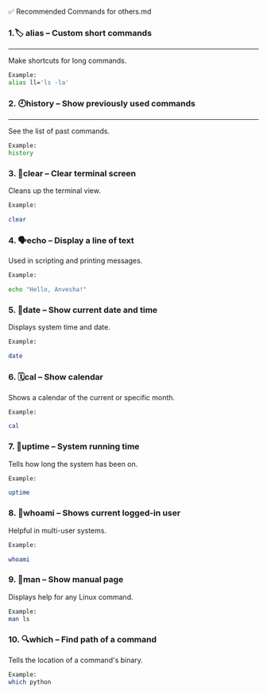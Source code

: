 
✅ Recommended Commands for others.md

### 1.🏷️ alias – Custom short commands
___
Make shortcuts for long commands.

 ```bash
Example:
alias ll='ls -la'
 ``` 
### 2. 🕘history – Show previously used commands
___
See the list of past commands.


 ```bash
Example:
history
 ``` 
### 3. 🧹clear – Clear terminal screen

Cleans up the terminal view.


 ```bash
Example:

clear
  ```
### 4. 🗣️echo – Display a line of text

Used in scripting and printing messages.

 ```bash
Example:
 
echo "Hello, Anvesha!"
  ```

### 5. 📅date – Show current date and time

Displays system time and date.


 ```bash
Example:

date
 ```
### 6. 🗓️cal – Show calendar

Shows a calendar of the current or specific month.

 ```bash
Example:

cal
 ```
### 7. 🔋uptime – System running time

Tells how long the system has been on.

 ```bash
Example:

uptime
 ```
### 8. 👤whoami – Shows current logged-in user

Helpful in multi-user systems.


 ```bash
Example:

whoami
 ```
### 9. 📘man – Show manual page

Displays help for any Linux command.

 ```bash
Example:
man ls

```
### 10. 🔍which – Find path of a command

Tells the location of a command's binary.
  
 ```bash
Example:
which python
 ```
